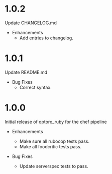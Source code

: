 # 1.0.2

Update CHANGELOG.md

* Enhancements
  * Add entries to changelog.

# 1.0.1

Update README.md

* Bug Fixes
  * Correct syntax.

# 1.0.0

Initial release of optoro\_ruby for the chef pipeline

* Enhancements
  * Make sure all rubocop tests pass.
  * Make all foodcritic tests pass.

* Bug Fixes
  * Update serverspec tests to pass.

